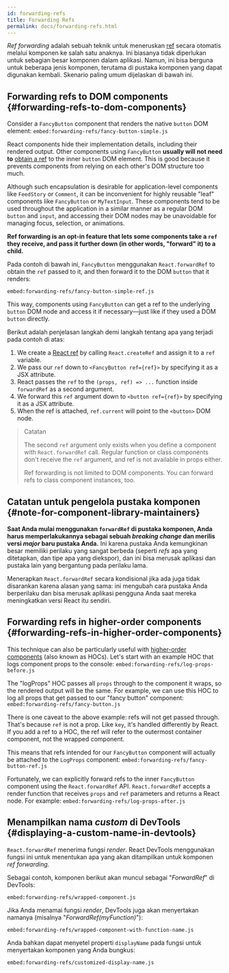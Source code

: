 ```yaml
---
id: forwarding-refs
title: Forwarding Refs
permalink: docs/forwarding-refs.html
---
```


*Ref forwarding* adalah sebuah teknik untuk meneruskan [ref](/docs/refs-and-the-dom.html) secara otomatis melalui komponen ke salah satu anaknya. Ini biasanya tidak diperlukan untuk sebagian besar komponen dalam aplikasi. Namun, ini bisa berguna untuk beberapa jenis komponen, terutama di pustaka komponen yang dapat digunakan kembali. Skenario paling umum dijelaskan di bawah ini.

## Forwarding refs to DOM components {#forwarding-refs-to-dom-components}

Consider a `FancyButton` component that renders the native `button` DOM element:
`embed:forwarding-refs/fancy-button-simple.js`

React components hide their implementation details, including their rendered output. Other components using `FancyButton` **usually will not need to** [obtain a ref](/docs/refs-and-the-dom.html) to the inner `button` DOM element. This is good because it prevents components from relying on each other's DOM structure too much.

Although such encapsulation is desirable for application-level components like `FeedStory` or `Comment`, it can be inconvenient for highly reusable "leaf" components like `FancyButton` or `MyTextInput`. These components tend to be used throughout the application in a similar manner as a regular DOM `button` and `input`, and accessing their DOM nodes may be unavoidable for managing focus, selection, or animations.

**Ref forwarding is an opt-in feature that lets some components take a `ref` they receive, and pass it further down (in other words, "forward" it) to a child.**

Pada contoh di bawah ini, `FancyButton` menggunakan `React.forwardRef` to obtain the `ref` passed to it, and then forward it to the DOM `button` that it renders:

`embed:forwarding-refs/fancy-button-simple-ref.js`

This way, components using `FancyButton` can get a ref to the underlying `button` DOM node and access it if necessary—just like if they used a DOM `button` directly.

Berikut adalah penjelasan langkah demi langkah tentang apa yang terjadi pada contoh di atas:

1. We create a [React ref](/docs/refs-and-the-dom.html) by calling `React.createRef` and assign it to a `ref` variable.
1. We pass our `ref` down to `<FancyButton ref={ref}>` by specifying it as a JSX attribute.
1. React passes the `ref` to the `(props, ref) => ...` function inside `forwardRef` as a second argument.
1. We forward this `ref` argument down to `<button ref={ref}>` by specifying it as a JSX attribute.
1. When the ref is attached, `ref.current` will point to the `<button>` DOM node.

>Catatan
>
>The second `ref` argument only exists when you define a component with `React.forwardRef` call. Regular function or class components don't receive the `ref` argument, and ref is not available in props either.
>
>Ref forwarding is not limited to DOM components. You can forward refs to class component instances, too.

## Catatan untuk pengelola pustaka komponen {#note-for-component-library-maintainers}

**Saat Anda mulai menggunakan `forwardRef` di pustaka komponen, Anda harus memperlakukannya sebagai sebuah *breaking change* dan merilis versi *major* baru pustaka Anda.** Ini karena pustaka Anda kemungkinan besar memiliki perilaku yang sangat berbeda (seperti *refs* apa yang ditetapkan, dan tipe apa yang diekspor), dan ini bisa merusak aplikasi dan pustaka lain yang bergantung pada perilaku lama.

Menerapkan `React.forwardRef` secara kondisional jika ada juga tidak disarankan karena alasan yang sama: ini mengubah cara pustaka Anda berperilaku dan bisa merusak aplikasi pengguna Anda saat mereka meningkatkan versi React itu sendiri.

## Forwarding refs in higher-order components {#forwarding-refs-in-higher-order-components}

This technique can also be particularly useful with [higher-order components](/docs/higher-order-components.html) (also known as HOCs). Let's start with an example HOC that logs component props to the console:
`embed:forwarding-refs/log-props-before.js`

The "logProps" HOC passes all `props` through to the component it wraps, so the rendered output will be the same. For example, we can use this HOC to log all props that get passed to our "fancy button" component:
`embed:forwarding-refs/fancy-button.js`

There is one caveat to the above example: refs will not get passed through. That's because `ref` is not a prop. Like `key`, it's handled differently by React. If you add a ref to a HOC, the ref will refer to the outermost container component, not the wrapped component.

This means that refs intended for our `FancyButton` component will actually be attached to the `LogProps` component:
`embed:forwarding-refs/fancy-button-ref.js`

Fortunately, we can explicitly forward refs to the inner `FancyButton` component using the `React.forwardRef` API. `React.forwardRef` accepts a render function that receives `props` and `ref` parameters and returns a React node. For example:
`embed:forwarding-refs/log-props-after.js`

## Menampilkan nama *custom* di DevTools {#displaying-a-custom-name-in-devtools}

`React.forwardRef` menerima fungsi *render*. React DevTools menggunakan fungsi ini untuk menentukan apa yang akan ditampilkan untuk komponen *ref forwarding*.

Sebagai contoh, komponen berikut akan muncul sebagai "*ForwardRef*" di DevTools:

`embed:forwarding-refs/wrapped-component.js`

Jika Anda menamai fungsi *render*, DevTools juga akan menyertakan namanya (misalnya "*ForwardRef(myFunction)*"):

`embed:forwarding-refs/wrapped-component-with-function-name.js`

Anda bahkan dapat menyetel properti `displayName` pada fungsi untuk menyertakan komponen yang Anda bungkus:

`embed:forwarding-refs/customized-display-name.js`
